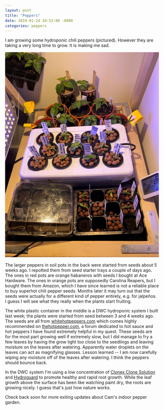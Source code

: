 ```yaml
---
layout: post
title: "Peppers"
date: 2019-01-24 10:53:00 -0800
categories: peppers
---
```


I am growing some hydroponic chili peppers (pictured). However they are taking a very long time to grow. It is making me sad.

![Chili Pepper Seedlings in DWC Hydroponic System](/assets/peppers-2018-01-23.jpg)

The larger peppers in soil pots in the back were started from seeds about 5 weeks ago. I repotted them from seed starter trays a couple of days ago. The ones in red pots are
orange habaneros with seeds I bought at Ace Hardware. The ones in orange pots are supposedly Carolina Reapers, but I bought them from Amazon, which I have since learned is not
a reliable place to buy superhot chili pepper seeds. Months later it may turn out that the seeds were actually for a different kind of pepper entirely, e.g. for jalpeños.
I guess I will see what they really when the plants start fruiting.

The white plastic container in the middle is a DWC hydroponic system I built last week; the plants were started from seed between 3 and 4 weeks ago.
The seeds are all from [whitehotpeppers.com](https://www.whitehotpeppers.com/) which comes
highly recommended on [thehotpepper.com](http://thehotpepper.com/), a forum dedicated to hot sauce and hot peppers I have found extremely helpful in my quest. These seeds are
for the most part growing well if extremely slow, but I did manage to fry a few leaves by having the grow light too close to the seedlings and leaving moisture on the leaves after
watering. Apparently water droplets on the leaves can act as magnifying glasses. Lesson learned -- I am now carefully wiping any moisture off of the leaves after watering. I think the
peppers should bounce back.

In the DWC system I'm using a low concentration of [Clonex Clone Solution](https://www.amazon.com/Hydrodynamics-726011-Clonex-Clone-Solution/dp/B0012BFBJG) and
[Hydroguard](https://amzn.to/2FKZQtK) to promote healthy and rapid root growth. While the leaf growth above the surface has been like watching paint dry, the
roots are growing nicely. I guess that's just how nature works.

Check back soon for more exiting updates about Cam's indoor pepper garden.
